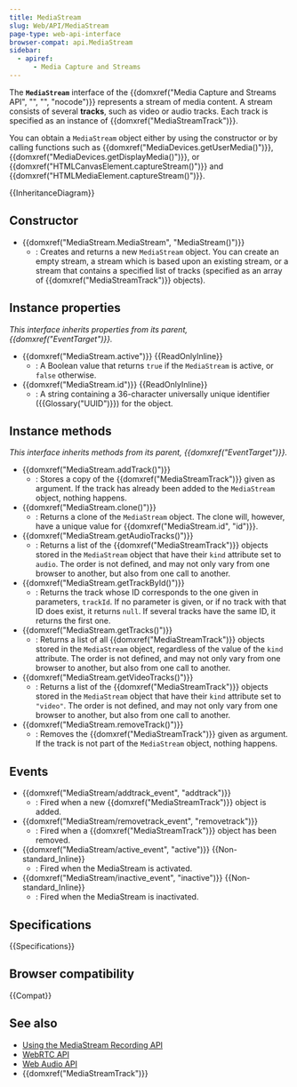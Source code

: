 ```yaml
---
title: MediaStream
slug: Web/API/MediaStream
page-type: web-api-interface
browser-compat: api.MediaStream
sidebar:
  - apiref:
      - Media Capture and Streams
---
```


The **`MediaStream`** interface of the {{domxref("Media Capture and Streams API", "", "", "nocode")}} represents a stream of media content. A stream consists of several **tracks**, such as video or audio tracks. Each track is specified as an instance of {{domxref("MediaStreamTrack")}}.

You can obtain a `MediaStream` object either by using the constructor or by calling functions such as {{domxref("MediaDevices.getUserMedia()")}}, {{domxref("MediaDevices.getDisplayMedia()")}}, or {{domxref("HTMLCanvasElement.captureStream()")}} and {{domxref("HTMLMediaElement.captureStream()")}}.

{{InheritanceDiagram}}

## Constructor

- {{domxref("MediaStream.MediaStream", "MediaStream()")}}
  - : Creates and returns a new `MediaStream` object. You can create an empty stream, a stream which is based upon an existing stream, or a stream that contains a specified list of tracks (specified as an array of {{domxref("MediaStreamTrack")}} objects).

## Instance properties

_This interface inherits properties from its parent, {{domxref("EventTarget")}}._

- {{domxref("MediaStream.active")}} {{ReadOnlyInline}}
  - : A Boolean value that returns `true` if the `MediaStream` is active, or `false` otherwise.
- {{domxref("MediaStream.id")}} {{ReadOnlyInline}}
  - : A string containing a 36-character universally unique identifier ({{Glossary("UUID")}}) for the object.

## Instance methods

_This interface inherits methods from its parent, {{domxref("EventTarget")}}._

- {{domxref("MediaStream.addTrack()")}}
  - : Stores a copy of the {{domxref("MediaStreamTrack")}} given as argument. If the track has already been added to the `MediaStream` object, nothing happens.
- {{domxref("MediaStream.clone()")}}
  - : Returns a clone of the `MediaStream` object. The clone will, however, have a unique value for {{domxref("MediaStream.id", "id")}}.
- {{domxref("MediaStream.getAudioTracks()")}}
  - : Returns a list of the {{domxref("MediaStreamTrack")}} objects stored in the `MediaStream` object that have their `kind` attribute set to `audio`. The order is not defined, and may not only vary from one browser to another, but also from one call to another.
- {{domxref("MediaStream.getTrackById()")}}
  - : Returns the track whose ID corresponds to the one given in parameters, `trackId`. If no parameter is given, or if no track with that ID does exist, it returns `null`. If several tracks have the same ID, it returns the first one.
- {{domxref("MediaStream.getTracks()")}}
  - : Returns a list of all {{domxref("MediaStreamTrack")}} objects stored in the `MediaStream` object, regardless of the value of the `kind` attribute. The order is not defined, and may not only vary from one browser to another, but also from one call to another.
- {{domxref("MediaStream.getVideoTracks()")}}
  - : Returns a list of the {{domxref("MediaStreamTrack")}} objects stored in the `MediaStream` object that have their `kind` attribute set to `"video"`. The order is not defined, and may not only vary from one browser to another, but also from one call to another.
- {{domxref("MediaStream.removeTrack()")}}
  - : Removes the {{domxref("MediaStreamTrack")}} given as argument. If the track is not part of the `MediaStream` object, nothing happens.

## Events

- {{domxref("MediaStream/addtrack_event", "addtrack")}}
  - : Fired when a new {{domxref("MediaStreamTrack")}} object is added.
- {{domxref("MediaStream/removetrack_event", "removetrack")}}
  - : Fired when a {{domxref("MediaStreamTrack")}} object has been removed.
- {{domxref("MediaStream/active_event", "active")}} {{Non-standard_Inline}}
  - : Fired when the MediaStream is activated.
- {{domxref("MediaStream/inactive_event", "inactive")}} {{Non-standard_Inline}}
  - : Fired when the MediaStream is inactivated.

## Specifications

{{Specifications}}

## Browser compatibility

{{Compat}}

## See also

- [Using the MediaStream Recording API](/en-US/docs/Web/API/MediaStream_Recording_API/Using_the_MediaStream_Recording_API)
- [WebRTC API](/en-US/docs/Web/API/WebRTC_API)
- [Web Audio API](/en-US/docs/Web/API/Web_Audio_API)
- {{domxref("MediaStreamTrack")}}
